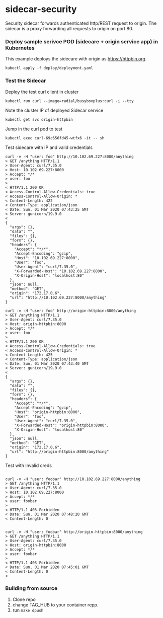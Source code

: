 # sidecar-security

Security sidecar forwards authenticated http/REST request to origin. The sidecar is a proxy forwarding all requests to origin on port 80.

### Deploy sample serivce POD (sidecare + origin service app) in Kubernetes 

This example deploys the sidecare with origin as https://httpbin.org. 

```
kubectl apply -f deploy/deployment.yaml
```

### Test the Sidecar

Deploy the test curl client in cluster

```
kubectl run curl --image=radial/busyboxplus:curl -i --tty 
```

Note the cluster IP of deployed Sidecar service

```
kubectl get svc origin-httpbin

```

Jump in the curl pod to test 

```
kubectl exec curl-69c656fd45-wtfx6 -it -- sh
```

Test sidecare with IP and valid credentials

```
curl -v -H "user: foo" http://10.102.69.227:8000/anything
> GET /anything HTTP/1.1
> User-Agent: curl/7.35.0
> Host: 10.102.69.227:8000
> Accept: */*
> user: foo
> 
< HTTP/1.1 200 OK
< Access-Control-Allow-Credentials: true
< Access-Control-Allow-Origin: *
< Content-Length: 422
< Content-Type: application/json
< Date: Sun, 01 Mar 2020 07:43:25 GMT
< Server: gunicorn/19.9.0
< 
{
  "args": {}, 
  "data": "", 
  "files": {}, 
  "form": {}, 
  "headers": {
    "Accept": "*/*", 
    "Accept-Encoding": "gzip", 
    "Host": "10.102.69.227:8000", 
    "User": "foo", 
    "User-Agent": "curl/7.35.0", 
    "X-Forwarded-Host": "10.102.69.227:8000", 
    "X-Origin-Host": "localhost:80"
  }, 
  "json": null, 
  "method": "GET", 
  "origin": "172.17.0.6", 
  "url": "http://10.102.69.227:8000/anything"
}

curl -v -H "user: foo" http://origin-httpbin:8000/anything
> GET /anything HTTP/1.1
> User-Agent: curl/7.35.0
> Host: origin-httpbin:8000
> Accept: */*
> user: foo
> 
< HTTP/1.1 200 OK
< Access-Control-Allow-Credentials: true
< Access-Control-Allow-Origin: *
< Content-Length: 425
< Content-Type: application/json
< Date: Sun, 01 Mar 2020 07:43:40 GMT
< Server: gunicorn/19.9.0
< 
{
  "args": {}, 
  "data": "", 
  "files": {}, 
  "form": {}, 
  "headers": {
    "Accept": "*/*", 
    "Accept-Encoding": "gzip", 
    "Host": "origin-httpbin:8000", 
    "User": "foo", 
    "User-Agent": "curl/7.35.0", 
    "X-Forwarded-Host": "origin-httpbin:8000", 
    "X-Origin-Host": "localhost:80"
  }, 
  "json": null, 
  "method": "GET", 
  "origin": "172.17.0.6", 
  "url": "http://origin-httpbin:8000/anything"
}

```

Test with Invalid creds

```

curl -v -H "user: foobar" http://10.102.69.227:8000/anything
> GET /anything HTTP/1.1
> User-Agent: curl/7.35.0
> Host: 10.102.69.227:8000
> Accept: */*
> user: foobar
> 
< HTTP/1.1 403 Forbidden
< Date: Sun, 01 Mar 2020 07:48:20 GMT
< Content-Length: 0


curl -v -H "user: foobar" http://origin-httpbin:8000/anything
> GET /anything HTTP/1.1
> User-Agent: curl/7.35.0
> Host: origin-httpbin:8000
> Accept: */*
> user: foobar
> 
< HTTP/1.1 403 Forbidden
< Date: Sun, 01 Mar 2020 07:45:01 GMT
< Content-Length: 0
< 

```

### Building from source 

1. Clone repo
2. change TAG_HUB to your container repp. 
3. run ```make dpush```
